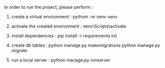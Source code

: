 In order to run the project, please perform :

1. create a virtual environment :
pythom -m venv venv

2. activate the created environment :
venv\Scripts\activate

3. install dependencies :
pip install -r requirements.txt

4. create db tables :
python manage.py makemigrations
python manage.py migrate

5. run a local server :
python manage.py runserver